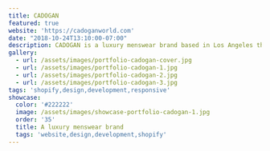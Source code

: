 ```yaml
---
title: CADOGAN
featured: true
website: 'https://cadoganworld.com'
date: "2018-10-24T13:10:00-07:00"
description: CADOGAN is a luxury menswear brand based in Los Angeles that specializes in leather jackets. They wanted to redesign an outdated Magento store and upgrade to Shopify, so I created a custom theme that reflects the brand's unique voice and attention to detail.  
gallery:
  - url: /assets/images/portfolio-cadogan-cover.jpg
  - url: /assets/images/portfolio-cadogan-1.jpg
  - url: /assets/images/portfolio-cadogan-2.jpg
  - url: /assets/images/portfolio-cadogan-3.jpg
tags: 'shopify,design,development,responsive'
showcase:
  color: '#222222'
  image: /assets/images/showcase-portfolio-cadogan-1.jpg
  order: '35'
  title: A luxury menswear brand
  tags: 'website,design,development,shopify'
---
```


